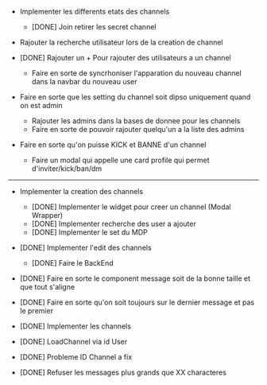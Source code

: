 
- Implementer les differents etats des channels
	- [DONE] Join retirer les secret channel

- Rajouter la recherche utilisateur lors de la creation de channel

- [DONE] Rajouter un + Pour rajouter des utilisateurs a un channel
	- Faire en sorte de syncrhoniser l'apparation du nouveau channel dans la navbar du nouveau user

- Faire en sorte que les setting du channel soit dipso uniquement quand on est admin
	- Rajouter les admins dans la bases de donnee pour les channels
	- Faire en sorte de pouvoir rajouter quelqu'un a la liste des admins

- Faire en sorte qu'on puisse KICK et BANNE d'un channel 
	- Faire un modal qui appelle une card profile qui permet d'inviter/kick/ban/dm 

-----------------------------------------------------------

- Implementer la creation des channels
	- [DONE] Implementer le widget pour creer un channel (Modal Wrapper)
	- [DONE] Implementer recherche des user a ajouter
	- [DONE] Implementer le set du MDP

- [DONE] Implementer l'edit des channels
	- [DONE] Faire le BackEnd

- [DONE] Faire en sorte le component message soit de la bonne taille et que tout s'aligne

- [DONE] Faire en sorte qu'on soit toujours sur le dernier message et pas le premier

- [DONE] Implementer les channels
- [DONE] LoadChannel via id User
- [DONE] Probleme ID Channel a fix

- [DONE] Refuser les messages plus grands que XX characteres